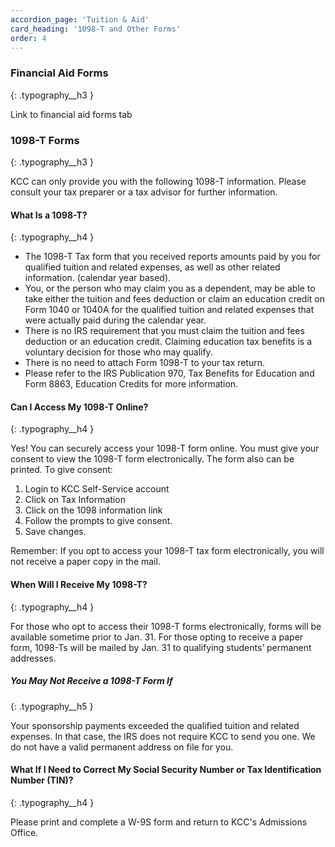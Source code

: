 ```yaml
---
accordion_page: 'Tuition & Aid'
card_heading: '1098-T and Other Forms'
order: 4
---
```


### Financial Aid Forms
{: .typography__h3 }

Link to financial aid forms tab

### 1098-T Forms
{: .typography__h3 }

KCC can only provide you with the following 1098-T information. Please consult your tax preparer or a tax advisor for further information.

#### What Is a 1098-T?
{: .typography__h4 }

- The 1098-T Tax form that you received reports amounts paid by you for qualified tuition and related expenses, as well as other related information. (calendar year based).
- You, or the person who may claim you as a dependent, may be able to take either the tuition and fees deduction or claim an education credit  on Form 1040 or 1040A for the qualified tuition and related expenses that were actually paid during the calendar year.
- There is no IRS requirement that you must claim the tuition and fees deduction or an education credit. Claiming education tax benefits is a voluntary decision for those who may qualify.
- There is no need to attach Form 1098-T to your tax return.
- Please refer to the IRS Publication 970, Tax Benefits for Education and Form 8863, Education Credits for more information.

#### Can I Access My 1098-T Online?
{: .typography__h4 }

Yes! You can securely access your 1098-T form online. You must give your consent to view the 1098-T form electronically. The form also can be printed.
To give consent:

1. Login to KCC Self-Service account
2. Click on Tax Information
3. Click on the 1098 information link
4. Follow the prompts to give consent.
5. Save changes.

Remember: If you opt to access your 1098-T tax form electronically, you will not receive a paper copy in the mail.

#### When Will I Receive My 1098-T?
{: .typography__h4 }

For those who opt to access their 1098-T forms electronically, forms will be available sometime prior to Jan.  31. For those opting to receive a paper form, 1098-Ts will be mailed by Jan. 31 to qualifying students’ permanent addresses.

##### You May Not Receive a 1098-T Form If
{: .typography__h5 }

Your sponsorship payments exceeded the qualified tuition and related expenses. In that case, the IRS does not require KCC to send you one.
We do not have a valid permanent address on file for you.

#### What If I Need to Correct My Social Security Number or Tax Identification Number (TIN)?
{: .typography__h4 }

Please print and complete a W-9S form and return to KCC's Admissions Office.
